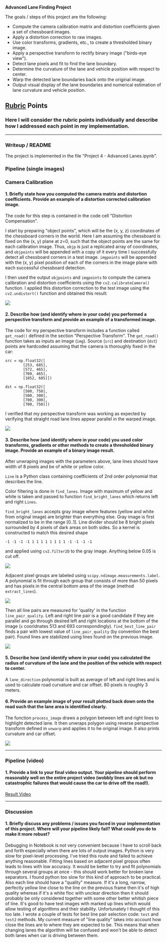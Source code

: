 **Advanced Lane Finding Project**

The goals / steps of this project are the following:

* Compute the camera calibration matrix and distortion coefficients given a set of chessboard images.
* Apply a distortion correction to raw images.
* Use color transforms, gradients, etc., to create a thresholded binary image.
* Apply a perspective transform to rectify binary image ("birds-eye view").
* Detect lane pixels and fit to find the lane boundary.
* Determine the curvature of the lane and vehicle position with respect to center.
* Warp the detected lane boundaries back onto the original image.
* Output visual display of the lane boundaries and numerical estimation of lane curvature and vehicle position.

## [Rubric](https://review.udacity.com/#!/rubrics/571/view) Points
### Here I will consider the rubric points individually and describe how I addressed each point in my implementation.  

---
### Writeup / README

The project is implemented in the file "Project 4 - Advanced Lanes.ipynb".

### Pipeline (single images)

### Camera Calibration

#### 1. Briefly state how you computed the camera matrix and distortion coefficients. Provide an example of a distortion corrected calibration image.

The code for this step is contained in the code cell "Distortion Compensation".

I start by preparing "object points", which will be the (x, y, z) coordinates of the chessboard corners in the world. Here I am assuming the chessboard is fixed on the (x, y) plane at z=0, such that the object points are the same for each calibration image.  Thus, `objp` is just a replicated array of coordinates, and `objpoints` will be appended with a copy of it every time I successfully detect all chessboard corners in a test image.  `imgpoints` will be appended with the (x, y) pixel position of each of the corners in the image plane with each successful chessboard detection.  

I then used the output `objpoints` and `imgpoints` to compute the camera calibration and distortion coefficients using the `cv2.calibrateCamera()` function.  I applied this distortion correction to the test image using the `cv2.undistort()` function and obtained this result: 

![](./examples/undistort_output.png)

#### 2. Describe how (and identify where in your code) you performed a perspective transform and provide an example of a transformed image.

The code for my perspective transform includes a function called `get_road()` defined in the section "Perspective Transform".  The `get_road()` function takes as inputs an image (`img`). Source (`src`) and destination (`dst`) points are hardcoded assuming that the camera is thoroughly fixed in the car:

```
src = np.float32([
        [253, 685],
        [572, 465],
        [709, 465],
        [1052, 685]])

dst = np.float32([
        [500, 750],
        [500, 300],
        [700, 300],
        [700, 750]])
```

I verified that my perspective transform was working as expected by verifying that straight road lane lines appear parallel in the warped image.

![](./examples/unwarped.png)

#### 3. Describe how (and identify where in your code) you used color transforms, gradients or other methods to create a thresholded binary image.  Provide an example of a binary image result.
After unwraping images with the parameters above, lane lines should have width of 8 pixels and be of white or yellow color.

`Line` is a Python class containing coefficients of 2nd order polynomial that describes the line.

Color filtering is done in `find_lanes`. Image with maximum of yellow and white is taken and passed to function `find_bright_lanes` which returns left and right `Lines`.

`find_bright_lanes` accepts gray image where features (yellow and white from original image) are brighter than everything else. Gray image is first normalized to be in the range [0..1]. Line divider should be 8 bright pixels surrounded by 4 pixels of dark areas on both sides. So a kernel is constructed to match this desired shape

    -1 -1 -1 -1 1 1 1 1 1 1 1 1 -1 -1 -1 -1

and applied using `cv2.filter2D` to the gray image. Anything below 0.05 is cut off.

![](./examples/after_kernel_and_cut_off.png)

Adjacent pixel groups are labeled using `scipy.ndimage.measurements.label`. A polynomial is fit through each group that consists of more than 50 pixels and has pixels in the central bottom area of the image (method `extract_lines`).

![](./examples/all_lines.png)

Then all line pairs are measured for 'quality' in the function `line_pair_quality`. Left and right line pair is a good candidate if they are parallel and go through desired left and right locations at the bottom of the image (`x` cooridnates 513 and 693 correspondingly). `find_best_line_pair` finds a pair with lowest value of `line_pair_quality` (by convention the best pair). Found lines are stabilized using lines found on the previous image. 

![](./examples/best_lines.png)

#### 5. Describe how (and identify where in your code) you calculated the radius of curvature of the lane and the position of the vehicle with respect to center.

A `lane_direction` polynomial is built as average of left and right lines and is used to calculate road curvature and car offset. 80 pixels is roughly 3 meters.

#### 6. Provide an example image of your result plotted back down onto the road such that the lane area is identified clearly.

The function `process_image` draws a polygon between left and right lines to highlight detected lane. It then unwraps polygon using reverse perspective transform defined in `unwarp` and applies it to he original image. It also prints curvature and car offset.

![](./examples/final_result.png)

---

### Pipeline (video)

#### 1. Provide a link to your final video output.  Your pipeline should perform reasonably well on the entire project video (wobbly lines are ok but no catastrophic failures that would cause the car to drive off the road!).

[Result Video](./project_video-output.mp4)

---

### Discussion

#### 1. Briefly discuss any problems / issues you faced in your implementation of this project.  Where will your pipeline likely fail?  What could you do to make it more robust?

Debugging in Notebook is not very convenient because I have to scroll back and forth especially when there are lots of output images.
Python is very slow for pixel-level processing. I've tried this route and failed to achieve anything reasonable.
Fitting lines based on adjacent pixel gropus often leads to lines with low accuracy. It would be better to try and fit polynomials through several groups at once - this should work better for broken lane separators. I found python too slow for this kind of approach to be practical. Also each line should have a "quality" measure. If it's a long, narrow, perfectly yellow line close to the line on the previous frame then it's of high quality whereas if it's a white floc with unclear direction then it should probably be only considered together with some other better whitish piece of line.
It's good to have test images with marked up lines which would allow testing of algorithms and their stability. Unfortunately I thought of this too late. I wrote a couple of tests for best line pair selection code: `test` and `test2` methods.
My current measure of "line quality" takes into account how close the lines are to where they are expected to be. This means that when changing lanes the algorithm will be confused and won't be able to detect both lanes when car is driving between them.